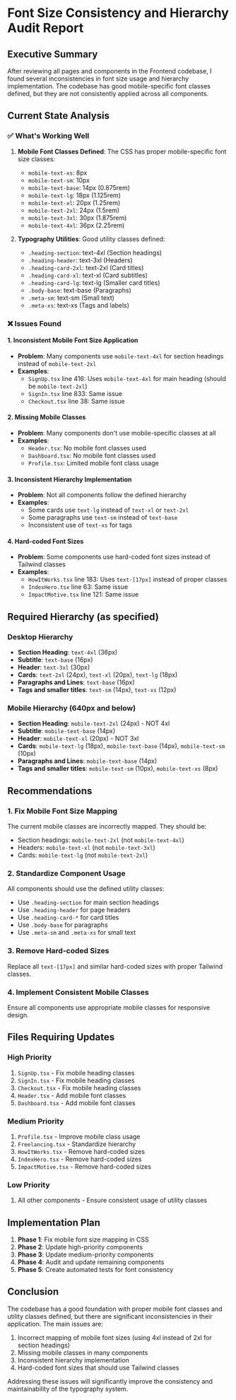 # Font Size Consistency and Hierarchy Audit Report

## Executive Summary

After reviewing all pages and components in the Frontend codebase, I found several inconsistencies in font size usage and hierarchy implementation. The codebase has good mobile-specific font classes defined, but they are not consistently applied across all components.

## Current State Analysis

### ✅ What's Working Well

1. **Mobile Font Classes Defined**: The CSS has proper mobile-specific font size classes:
   - `mobile-text-xs`: 8px
   - `mobile-text-sm`: 10px  
   - `mobile-text-base`: 14px (0.875rem)
   - `mobile-text-lg`: 18px (1.125rem)
   - `mobile-text-xl`: 20px (1.25rem)
   - `mobile-text-2xl`: 24px (1.5rem)
   - `mobile-text-3xl`: 30px (1.875rem)
   - `mobile-text-4xl`: 36px (2.25rem)

2. **Typography Utilities**: Good utility classes defined:
   - `.heading-section`: text-4xl (Section headings)
   - `.heading-header`: text-3xl (Headers)
   - `.heading-card-2xl`: text-2xl (Card titles)
   - `.heading-card-xl`: text-xl (Card subtitles)
   - `.heading-card-lg`: text-lg (Smaller card titles)
   - `.body-base`: text-base (Paragraphs)
   - `.meta-sm`: text-sm (Small text)
   - `.meta-xs`: text-xs (Tags and labels)

### ❌ Issues Found

#### 1. Inconsistent Mobile Font Size Application
- **Problem**: Many components use `mobile-text-4xl` for section headings instead of `mobile-text-2xl`
- **Examples**: 
  - `SignUp.tsx` line 416: Uses `mobile-text-4xl` for main heading (should be `mobile-text-2xl`)
  - `SignIn.tsx` line 833: Same issue
  - `Checkout.tsx` line 38: Same issue

#### 2. Missing Mobile Classes
- **Problem**: Many components don't use mobile-specific classes at all
- **Examples**:
  - `Header.tsx`: No mobile font classes used
  - `Dashboard.tsx`: No mobile font classes used
  - `Profile.tsx`: Limited mobile font class usage

#### 3. Inconsistent Hierarchy Implementation
- **Problem**: Not all components follow the defined hierarchy
- **Examples**:
  - Some cards use `text-lg` instead of `text-xl` or `text-2xl`
  - Some paragraphs use `text-sm` instead of `text-base`
  - Inconsistent use of `text-xs` for tags

#### 4. Hard-coded Font Sizes
- **Problem**: Some components use hard-coded font sizes instead of Tailwind classes
- **Examples**:
  - `HowItWorks.tsx` line 183: Uses `text-[17px]` instead of proper classes
  - `IndexHero.tsx` line 63: Same issue
  - `ImpactMotive.tsx` line 121: Same issue

## Required Hierarchy (as specified)

### Desktop Hierarchy
- **Section Heading**: `text-4xl` (36px)
- **Subtitle**: `text-base` (16px)
- **Header**: `text-3xl` (30px)
- **Cards**: `text-2xl` (24px), `text-xl` (20px), `text-lg` (18px)
- **Paragraphs and Lines**: `text-base` (16px)
- **Tags and smaller titles**: `text-sm` (14px), `text-xs` (12px)

### Mobile Hierarchy (640px and below)
- **Section Heading**: `mobile-text-2xl` (24px) - NOT 4xl
- **Subtitle**: `mobile-text-base` (14px)
- **Header**: `mobile-text-xl` (20px) - NOT 3xl
- **Cards**: `mobile-text-lg` (18px), `mobile-text-base` (14px), `mobile-text-sm` (10px)
- **Paragraphs and Lines**: `mobile-text-base` (14px)
- **Tags and smaller titles**: `mobile-text-sm` (10px), `mobile-text-xs` (8px)

## Recommendations

### 1. Fix Mobile Font Size Mapping
The current mobile classes are incorrectly mapped. They should be:
- Section headings: `mobile-text-2xl` (not `mobile-text-4xl`)
- Headers: `mobile-text-xl` (not `mobile-text-3xl`)
- Cards: `mobile-text-lg` (not `mobile-text-2xl`)

### 2. Standardize Component Usage
All components should use the defined utility classes:
- Use `.heading-section` for main section headings
- Use `.heading-header` for page headers
- Use `.heading-card-*` for card titles
- Use `.body-base` for paragraphs
- Use `.meta-sm` and `.meta-xs` for small text

### 3. Remove Hard-coded Sizes
Replace all `text-[17px]` and similar hard-coded sizes with proper Tailwind classes.

### 4. Implement Consistent Mobile Classes
Ensure all components use appropriate mobile classes for responsive design.

## Files Requiring Updates

### High Priority
1. `SignUp.tsx` - Fix mobile heading classes
2. `SignIn.tsx` - Fix mobile heading classes
3. `Checkout.tsx` - Fix mobile heading classes
4. `Header.tsx` - Add mobile font classes
5. `Dashboard.tsx` - Add mobile font classes

### Medium Priority
1. `Profile.tsx` - Improve mobile class usage
2. `Freelancing.tsx` - Standardize hierarchy
3. `HowItWorks.tsx` - Remove hard-coded sizes
4. `IndexHero.tsx` - Remove hard-coded sizes
5. `ImpactMotive.tsx` - Remove hard-coded sizes

### Low Priority
1. All other components - Ensure consistent usage of utility classes

## Implementation Plan

1. **Phase 1**: Fix mobile font size mapping in CSS
2. **Phase 2**: Update high-priority components
3. **Phase 3**: Update medium-priority components
4. **Phase 4**: Audit and update remaining components
5. **Phase 5**: Create automated tests for font consistency

## Conclusion

The codebase has a good foundation with proper mobile font classes and utility classes defined, but there are significant inconsistencies in their application. The main issues are:

1. Incorrect mapping of mobile font sizes (using 4xl instead of 2xl for section headings)
2. Missing mobile classes in many components
3. Inconsistent hierarchy implementation
4. Hard-coded font sizes that should use Tailwind classes

Addressing these issues will significantly improve the consistency and maintainability of the typography system.
